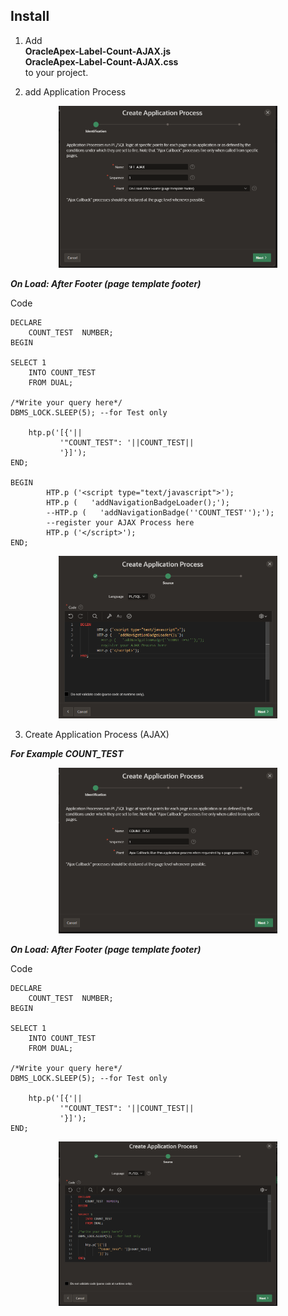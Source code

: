 ## Install

1. Add\
**OracleApex-Label-Count-AJAX.js**\
**OracleApex-Label-Count-AJAX.css**\
to your project.

2. add Application Process

<p align="center">
  <img src="https://github.com/Ruslan-Shevyrev/MediaFilesToGitHub/blob/master/OracleApex-Label-Count-AJAX/1.%20Count-Label-Oracle-APEX-AJAX.png" width="350" title="Application process">
</p>

***On Load: After Footer (page template footer)***

Code

```
DECLARE
    COUNT_TEST  NUMBER;
BEGIN

SELECT 1
    INTO COUNT_TEST
    FROM DUAL;

/*Write your query here*/
DBMS_LOCK.SLEEP(5); --for Test only

    htp.p('[{'||
           '"COUNT_TEST": '||COUNT_TEST||
           '}]');
END;

BEGIN
        HTP.p ('<script type="text/javascript">');
        HTP.p (   'addNavigationBadgeLoader();');
        --HTP.p (   'addNavigationBadge(''COUNT_TEST'');');
        --register your AJAX Process here
        HTP.p ('</script>');
END;
```

<p align="center">
  <img src="https://github.com/Ruslan-Shevyrev/MediaFilesToGitHub/blob/master/OracleApex-Label-Count-AJAX/2.%20Count-Label-Oracle-APEX-AJAX.png" width="350" title="Application code">
</p>

3. Create Application Process (AJAX)

***For Example COUNT_TEST***

<p align="center">
  <img src="https://github.com/Ruslan-Shevyrev/MediaFilesToGitHub/blob/master/OracleApex-Label-Count-AJAX/3.%20Count-Label-Oracle-APEX-AJAX.png" width="350" title="Application process">
</p>

***On Load: After Footer (page template footer)***

Code

```
DECLARE
    COUNT_TEST  NUMBER;
BEGIN

SELECT 1
    INTO COUNT_TEST
    FROM DUAL;

/*Write your query here*/
DBMS_LOCK.SLEEP(5); --for Test only

    htp.p('[{'||
           '"COUNT_TEST": '||COUNT_TEST||
           '}]');
END;
```

<p align="center">
  <img src="https://github.com/Ruslan-Shevyrev/MediaFilesToGitHub/blob/master/OracleApex-Label-Count-AJAX/4.%20Count-Label-Oracle-APEX-AJAX.png" width="350" title="Application code">
</p>